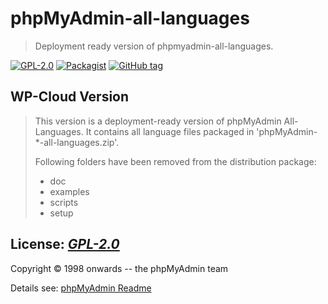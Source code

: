 # phpMyAdmin-all-languages
> Deployment ready version of phpmyadmin-all-languages.

[![GPL-2.0](http://img.shields.io/badge/license-GPL--2.0-green.svg)](http://www.gnu.org/licenses/gpl-2.0.html)
[![Packagist](https://img.shields.io/packagist/v/wp-cloud/phpmyadmin.svg)](https://packagist.org/packages/wp-cloud/phpmyadmin)
[![GitHub tag](https://img.shields.io/github/tag/wp-cloud/phpmyadmin.svg)](https://github.com/wp-cloud/phpmyadmin)

## WP-Cloud Version
> This version is a deployment-ready version of phpMyAdmin All-Languages.
> It contains all language files packaged in 'phpMyAdmin-*-all-languages.zip'.
>
> Following folders have been removed from the distribution package:
> - doc
> - examples
> - scripts
> - setup

## License: _[GPL-2.0](http://www.gnu.org/licenses/gpl-2.0.html)_
Copyright © 1998 onwards -- the phpMyAdmin team

Details see: [phpMyAdmin Readme](README)
